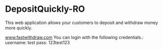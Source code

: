 # DepositQuickly-RO
This web application allows your customers to deposit and withdraw money more quickly.

www.fastwithdraw.com
You can login with the following credentials.:
username: test
pass: 123test123
